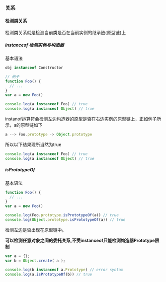 ### 关系

#### 检测类关系
检测类关系就是检测当前类是否在当前实例的继承链(原型链)上

##### instanceof 检测实例与构造器
基本语法
```js
obj instanceof Constructor

// 例子
function Foo() {
  // ...
}
var a = new Foo()

console.log(a instanceof Foo) // true
console.log(a instanceof Object) // true
```
instanof运算符会检测左边构造器的原型是否在右边实例的原型链上，正如例子所示，a的原型链如下
```js
a --> Foo.prototype -> Object.prototype
```
所以以下结果理所当然为true
```js
console.log(a instanceof Foo) // true
console.log(a instanceof Object) // true
```

##### isPrototypeOf 
基本语法
```js
function Foo() {
  // ...
}
var a = new Foo()

console.log(Foo.prototype.isPrototypeOf(a)) // true
console.log(Object.prototype.isPrototypeOf(a)) // true
```
检测左边是否出现在原型链中。

**可以检测任意对象之间的委托关系,不受instanceof只能检测构造器Prototype限制**
```js
var a = {};
var b = Object.create( a );

console.log(b instanceof a.Prototype) // error syntax
console.log(a.isPrototypeOf(b)) // true
```
